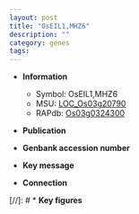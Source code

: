 ```yaml
---
layout: post
title: "OsEIL1,MHZ6"
description: ""
category: genes
tags: 
---
```


* **Information**  
    + Symbol: OsEIL1,MHZ6  
    + MSU: [LOC_Os03g20790](http://rice.uga.edu/cgi-bin/ORF_infopage.cgi?orf=LOC_Os03g20790)  
    + RAPdb: [Os03g0324300](http://rapdb.dna.affrc.go.jp/viewer/gbrowse_details/irgsp1?name=Os03g0324300)  

* **Publication**  

* **Genbank accession number**  

* **Key message**  

* **Connection**  

[//]: # * **Key figures**  


